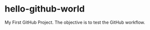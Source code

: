 hello-github-world
==================

My First GitHub Project. The objective is to test the GitHub workflow.
